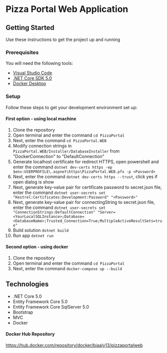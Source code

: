 # Pizza Portal Web Application

## Getting Started

Use these instructions to get the project up and running

### Prerequisites
You will need the following tools:

* [Visual Studio Code](https://code.visualstudio.com/)
* [.NET Core SDK 5.0](https://www.microsoft.com/net/download/dotnet-core/5.0)
* [Docker Desktop](https://www.docker.com/products/docker-desktop)

### Setup

Follow these steps to get your development environment set up:

#### First option - using local machine

 1. Clone the repository
 1. Open terminal and enter the command `cd PizzaPortal`
 1. Next, enter the command `cd PizzaPortal.WEB` 
 1. Modify connection strings in `PizzaPortal.WEB/Installer/DatabaseInstaller` from "DockerConnection" to "DefaultConnection"  
 1. Generate localhost certificate for redirect HTTPS, open powershell and enter the command `dotnet dev-certs https -ep     $env:USERPROFILE\.aspnet\https\PizzaPortal.WEB.pfx -p <Password>`
 1. Next, enter the command `dotnet dev-certs https --trust`, click yes if open dialog is show
 1. Next, generate key-value pair for certificate password to secret.json file, enter the command `dotnet user-secrets set "Kestrel:Certificates:Development:Password" "<Password>"` 
 1. Next, generate key-value pair for connectingString to secret.json file, enter the command `dotnet user-secrets set "ConnectionStrings:DefaultConnection" "Server=<YourLocalSQLInstance>;Database=<DatabaseName>;Trusted_Connection=True;MultipleActiveResultSets=true"` 
 4. Build solution `dotnet build`
 5. Run app `dotnet run` 
 
 #### Second option - using docker

 1. Clone the repository
 1. Open terminal and enter the command `cd PizzaPortal`  
 1. Next, enter the command `docker-compose up --build` 

## Technologies

* .NET Core 5.0
* Entity Framework Core 5.0
* Entity Framework Core SqlServer 5.0
* Bootstrap
* MVC
* Docker

#### Docker Hub Repository

https://hub.docker.com/repository/docker/biaaly13/pizzaportalweb
